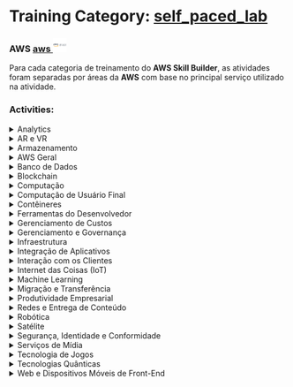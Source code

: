 # Training Category: <a href="./self_paced_lab">self_paced_lab</a>

### AWS <a href="../">aws   <img src="https://github.com/PedroHeeger/main/blob/main/0-aux/logos/plataforma/aws_skill_builder.png" alt="aws_skill_builder" width="auto" height="25"></a>

Para cada categoria de treinamento do **AWS Skill Builder**, as atividades foram separadas por áreas da **AWS** com base no principal serviço utilizado na atividade.

### Activities:
<details><summary>Analytics</summary>
    <ul>
        <li>curso_spl_009: <a href="./curso_spl_009/">Lab - Analyze Big Data with Hadoop   <img src="./curso_spl_009/0-aux/logo_course.png" alt="curso_spl_009" width="auto" height="25"></a></li>
        <li>curso_spl_010: <a href="./curso_spl_010/">Lab - Introduction to Amazon Redshift   <img src="./curso_spl_010/0-aux/logo_course.png" alt="curso_spl_010" width="auto" height="25"></a></li>
        <li>curso_spl_011: <a href="./curso_spl_011/">Lab - Exploring the Generative Business Intelligence Features in Amazon QuickSight   <img src="./curso_spl_011/0-aux/logo_course.png" alt="curso_spl_011" width="auto" height="25"></a></li>
        <li>curso_spl_025: <a href="./curso_spl_025/">Lab - Building BI Dashboards with Amazon QuickSight   <img src="./curso_spl_025/0-aux/logo_course.png" alt="curso_spl_026" width="auto" height="25"></a></li>
        <li>curso_spl_031: <a href="./curso_spl_031/">Lab - A Day in the Life of a Data Engineer   <img src="./curso_spl_031/0-aux/logo_course.png" alt="curso_spl_031" width="auto" height="25"></a></li>
        <li>curso_spl_033: <a href="./curso_spl_033/">Lab - Stream Real-Time Data with Amazon Kinesis   <img src="./curso_spl_033/0-aux/logo_course.png" alt="curso_spl_033" width="auto" height="25"></a></li>
    </ul>
</details>
<details><summary>AR e VR</summary>
    <ul>
    </ul>
</details>
<details><summary>Armazenamento</summary>
    <ul>
        <li>curso_spl_008: <a href="./curso_spl_008/">Lab - AWS Storage Gateway: S3 File Gateway Setup, Configuration, and Monitoring   <img src="./curso_spl_008/0-aux/logo_course.png" alt="curso_spl_008" width="auto" height="25"></a></li>
    </ul>
</details>
<details><summary>AWS Geral</summary>
    <ul>
    </ul>
</details>
<details><summary>Banco de Dados</summary>
    <ul>
        <li>curso_spl_020: <a href="./curso_spl_020/">Lab - Introduction to Amazon Aurora   <img src="./curso_spl_020/0-aux/logo_course.png" alt="curso_spl_020" width="auto" height="25"></a></li>
        <li>curso_spl_021: <a href="./curso_spl_021/">Lab - Introduction to Amazon ElastiCache   <img src="./curso_spl_021/0-aux/logo_course.png" alt="curso_spl_021" width="auto" height="25"></a></li>
        <li>curso_spl_022: <a href="./curso_spl_022/">Lab - Introduction to Amazon DynamoDB   <img src="./curso_spl_022/0-aux/logo_course.png" alt="curso_spl_022" width="auto" height="25"></a></li>
        <li>curso_spl_023: <a href="./curso_spl_023/">Lab - Migrating RDS MySQL to Aurora with Read Replica   <img src="./curso_spl_023/0-aux/logo_course.png" alt="curso_spl_023" width="auto" height="25"></a></li>
        <li>curso_spl_024: <a href="./curso_spl_024/">Lab - Introduction to Amazon ElastiCache with Windows Server   <img src="./curso_spl_024/0-aux/logo_course.png" alt="curso_spl_024" width="auto" height="25"></a></li>
        <li>curso_spl_026: <a href="./curso_spl_026/">Lab - Integrating Amazon DynamoDB   <img src="./curso_spl_026/0-aux/logo_course.png" alt="curso_spl_026" width="auto" height="25"></a></li>
        <li>curso_spl_027: <a href="./curso_spl_027/">Lab - Introduction to Amazon Relational Database Service (RDS) (Linux)   <img src="./curso_spl_027/0-aux/logo_course.png" alt="curso_spl_027" width="auto" height="25"></a></li>
        <li>curso_spl_028: <a href="./curso_spl_028/">Lab - Introduction to Amazon Relational Database Service (RDS) (Windows)   <img src="./curso_spl_028/0-aux/logo_course.png" alt="curso_spl_028" width="auto" height="25"></a></li>
        <li>curso_spl_034: <a href="./curso_spl_034/">Lab - Manage NoSQL Databases with Amazon DocumentDB   <img src="./curso_spl_034/0-aux/logo_course.png" alt="curso_spl_034" width="auto" height="25"></a></li>
    </ul>
</details>
<details><summary>Blockchain</summary>
    <ul>
    </ul>
</details>
<details><summary>Computação</summary>
    <ul>
        <li>curso_spl_001: <a href="./curso_spl_001/">Lab - Introduction to Amazon EC2 Auto Scaling   <img src="./curso_spl_001/0-aux/logo_course.png" alt="curso_spl_001" width="auto" height="25"></a></li>
        <li>curso_spl_002: <a href="./curso_spl_002/">Lab - Configuring Internet Access from Lambda in a VPC   <img src="./curso_spl_002/0-aux/logo_course.png" alt="curso_spl_002" width="auto" height="25"></a></li>
        <li>curso_spl_019: <a href="./curso_spl_019/">Lab - Introduction to Amazon EC2   <img src="./curso_spl_019/0-aux/logo_course.png" alt="curso_spl_019" width="auto" height="25"></a></li>
        <li>curso_spl_035: <a href="./curso_spl_035/">Lab - Troubleshooting connectivity using EC2 Serial Console   <img src="./curso_spl_035/0-aux/logo_course.png" alt="curso_spl_035" width="auto" height="25"></a></li>
    </ul>
</details>
<details><summary>Computação de Usuário Final</summary>
    <ul>
    </ul>
</details>
<details><summary>Contêineres</summary>
    <ul>
        <li>curso_spl_016: <a href="./curso_spl_016/">Lab - Working with Amazon Elastic Container Service   <img src="./curso_spl_016/0-aux/logo_course.png" alt="curso_spl_016" width="auto" height="25"></a></li>
        <li>curso_spl_032: <a href="./curso_spl_032/">Lab - Deploy Applications on Amazon Elastic Kubernetes Service(EKS)   <img src="./curso_spl_032/0-aux/logo_course.png" alt="curso_spl_032" width="auto" height="25"></a></li>
    </ul>
</details>
<details><summary>Ferramentas do Desenvolvedor</summary>
    <ul>
        <li>curso_spl_029: <a href="./curso_spl_029/">Lab - AWS CodeBuild Hello World   <img src="./curso_spl_029/0-aux/logo_course.png" alt="curso_spl_029" width="auto" height="25"></a></li>
    </ul>
</details>
<details><summary>Gerenciamento de Custos</summary>
    <ul>
    </ul>
</details>
<details><summary>Gerenciamento e Governança</summary>
    <ul>
        <li>curso_spl_013: <a href="./curso_spl_013/">Lab - Walkthrough of the AWS Well-Architected Tool   <img src="./curso_spl_013/0-aux/logo_course.png" alt="curso_spl_013" width="auto" height="25"></a></li>
        <li>curso_spl_030: <a href="./curso_spl_030/">Lab - Custom Lenses using the AWS Well-Architected Tool   <img src="./curso_spl_030/0-aux/logo_course.png" alt="curso_spl_030" width="auto" height="25"></a></li>
    </ul>
</details>
<details><summary>Infraestrutura</summary>
    <ul>
    </ul>
</details>
<details><summary>Integração de Aplicativos</summary>
    <ul>
        <li>curso_spl_004: <a href="./curso_spl_004/">Lab - Integrating Amazon Simple Queue Service (Amazon SQS)   <img src="./curso_spl_004/0-aux/logo_course.png" alt="curso_spl_004" width="auto" height="25"></a></li>
        <li>curso_spl_018: <a href="./curso_spl_018/">Lab - Capital Guessing Game   <img src="./curso_spl_018/0-aux/logo_course.png" alt="curso_spl_018" width="auto" height="25"></a></li>
    </ul>
</details>
<details><summary>Interação com os Clientes</summary>
    <ul>
    </ul>
</details>
<details><summary>Internet das Coisas (IoT)</summary>
    <ul>
    </ul>
</details>
<details><summary>Machine Learning</summary>
    <ul>
        <li>curso_spl_014: <a href="./curso_spl_014/">Lab - Analyze and Prepare Data with Amazon SageMaker Data Wrangler and Amazon EMR   <img src="./curso_spl_014/0-aux/logo_course.png" alt="curso_spl_014" width="auto" height="25"></a></li>
        <li>curso_spl_017: <a href="./curso_spl_017/">Lab - Train a model with Amazon SageMaker   <img src="./curso_spl_017/0-aux/logo_course.png" alt="curso_spl_017" width="auto" height="25"></a></li>
    </ul>
</details>
<details><summary>Migração e Transferência</summary>
    <ul>
    </ul>
</details>
<details><summary>Produtividade Empresarial</summary>
    <ul>
    </ul>
</details>
<details><summary>Redes e Entrega de Conteúdo</summary>
    <ul>
        <li>curso_spl_003: <a href="./curso_spl_003/">Lab - AWS Security Traffic Monitoring and Packet Analysis   <img src="./curso_spl_003/0-aux/logo_course.png" alt="curso_spl_003" width="auto" height="25"></a></li>
        <li>curso_spl_005: <a href="./curso_spl_005/">Lab - Troubleshooting Website Reachability behind a Load Balancer   <img src="./curso_spl_005/0-aux/logo_course.png" alt="curso_spl_005" width="auto" height="25"></a></li>
        <li>curso_spl_007: <a href="./curso_spl_007/">Lab - Resolve VPC Routing Conflicts   <img src="./curso_spl_007/0-aux/logo_course.png" alt="curso_spl_007" width="auto" height="25"></a></li>
        <li>curso_spl_012: <a href="./curso_spl_012/">Lab - Troubleshooting Network Connectivity in a Peered VPC   <img src="./curso_spl_012/0-aux/logo_course.png" alt="curso_spl_012" width="auto" height="25"></a></li>
    </ul>
</details>
<details><summary>Robótica</summary>
    <ul>
    </ul>
</details>
<details><summary>Satélite</summary>
    <ul>
    </ul>
</details>
<details><summary>Segurança, Identidade e Conformidade</summary>
    <ul>
        <li>curso_spl_006: <a href="./curso_spl_006/">Lab - Filtering and blocking web incursions with AWS WAF   <img src="./curso_spl_006/0-aux/logo_course.png" alt="curso_spl_006" width="auto" height="25"></a></li>
        <li>curso_spl_015: <a href="./curso_spl_015/">Lab - Troubleshooting IAM Access Issues   <img src="./curso_spl_015/0-aux/logo_course.png" alt="curso_spl_015" width="auto" height="25"></a></li>
    </ul>
</details>
<details><summary>Serviços de Mídia</summary>
    <ul>
    </ul>
</details>
<details><summary>Tecnologia de Jogos</summary>
    <ul>
    </ul>
</details>
<details><summary>Tecnologias Quânticas</summary>
    <ul>
    </ul>
</details>
<details><summary>Web e Dispositivos Móveis de Front-End</summary>
    <ul>
    </ul>
</details>

